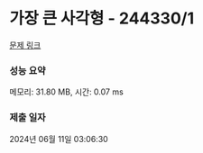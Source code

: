 # 가장 큰 사각형 - 244330/1 

[문제 링크](https://level.goorm.io/exam/244330/%EA%B0%80%EC%9E%A5-%ED%81%B0-%EC%82%AC%EA%B0%81%ED%98%95/quiz/1) 

### 성능 요약

메모리: 31.80 MB, 시간: 0.07 ms

### 제출 일자

2024년 06월 11일 03:06:30

